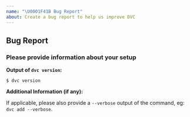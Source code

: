 ```yaml
---
name: "\U0001F41B Bug Report"
about: Create a bug report to help us improve DVC
---
```


## Bug Report

### Please provide information about your setup

**Output of `dvc version`:**

```console
$ dvc version
```

**Additional Information (if any):**

If applicable, please also provide a `--verbose` output of the command, eg: `dvc add --verbose`.
